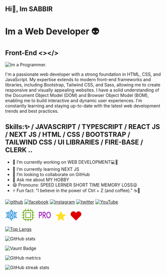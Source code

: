 ##  Hi👋, Im SABBIR
# Im a Web Developer 👽
## Front-End <></>

![Im a Programmer.](https://plus.unsplash.com/premium_photo-1685086785636-2a1a0e5b591f?q=80&w=1932&auto=format&fit=crop&ixlib=rb-4.0.3&ixid=M3wxMjA3fDB8MHxwaG90by1wYWdlfHx8fGVufDB8fHx8fA%3D%3D)

I'm a passionate web developer with a strong foundation in HTML, CSS, and JavaScript. My expertise extends to modern front-end frameworks and libraries, including Bootstrap, Tailwind CSS, and Sass, allowing me to create responsive and visually appealing websites. I have a solid understanding of the Document Object Model (DOM) and Browser Object Model (BOM), enabling me to build interactive and dynamic user experiences. I'm constantly learning and staying up-to-date with the latest web development trends and best practices.

## Skills:✨  / JAVASCRIPT / TYPESCRIPT / REACT JS / NEXT JS / HTML / CSS / BOOTSTRAP / TAILWIND CSS / UI LIBRARIES / FIRE-BASE / CLERK ..

- 🔭 I’m currently working on WEB DEVELOPMENT💻🔧 
- 🌱 I’m currently learning NEXT JS  
- 👯 I’m looking to collaborate on GitHub  
- 💬 Ask me about MY HOBBY 
- 😄 Pronouns: SPEED LERNER SHORT TIME MEMORY  LOSS😜 
- ⚡ Fun fact: "I believe in the power of Ctrl + Z (and coffee)." ☕🔄 


[<img src='https://cdn.jsdelivr.net/npm/simple-icons@3.0.1/icons/github.svg' alt='github' height='40'>](https://github.com/sabbir-sabbir)  [<img src='https://cdn.jsdelivr.net/npm/simple-icons@3.0.1/icons/facebook.svg' alt='facebook' height='40'>](https://www.facebook.com/https://www.facebook.com/profile.php?id=61555934925723)  [<img src='https://cdn.jsdelivr.net/npm/simple-icons@3.0.1/icons/instagram.svg' alt='instagram' height='40'>](https://www.instagram.com/https://www.instagram.com/z75sabbir//)  [<img src='https://cdn.jsdelivr.net/npm/simple-icons@3.0.1/icons/twitter.svg' alt='twitter' height='40'>](https://twitter.com/https://x.com/home?lang=en)  [<img src='https://cdn.jsdelivr.net/npm/simple-icons@3.0.1/icons/youtube.svg' alt='YouTube' height='40'>](https://www.youtube.com/channel/https://www.youtube.com/@xyz--12353)  

<a href='https://archiveprogram.github.com/'><img src='https://raw.githubusercontent.com/acervenky/animated-github-badges/master/assets/acbadge.gif' width='40' height='40'></a> <a href='https://docs.github.com/en/developers'><img src='https://raw.githubusercontent.com/acervenky/animated-github-badges/master/assets/devbadge.gif' width='40' height='40'></a> <a href='https://github.com/pricing'><img src='https://raw.githubusercontent.com/acervenky/animated-github-badges/master/assets/pro.gif' width='40' height='40'></a> <a href='https://stars.github.com/'><img src='https://raw.githubusercontent.com/acervenky/animated-github-badges/master/assets/starbadge.gif' width='35' height='35'></a> <a href='https://docs.github.com/en/github/supporting-the-open-source-community-with-github-sponsors'><img src='https://raw.githubusercontent.com/acervenky/animated-github-badges/master/assets/sponsorbadge.gif' width='35' height='35'></a> 

[![Top Langs](https://github-readme-stats.vercel.app/api/top-langs/?username=sabbir-sabbir)](https://github.com/anuraghazra/github-readme-stats)

![GitHub stats](https://github-readme-stats.vercel.app/api?username=sabbir-sabbir&show_icons=true&count_private=true)  

![Vaunt Badge](https://api.vaunt.dev/v1/github/entities/sabbir-sabbir/contributions?format=svg&private=true)  

![GitHub metrics](https://metrics.lecoq.io/sabbir-sabbir)  

![GitHub streak stats](https://streak-stats.demolab.com/?user=sabbir-sabbir)  

